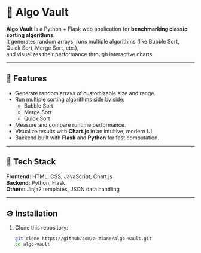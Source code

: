 # 🧩 Algo Vault

**Algo Vault** is a Python + Flask web application for **benchmarking classic sorting algorithms**.  
It generates random arrays, runs multiple algorithms (like Bubble Sort, Quick Sort, Merge Sort, etc.),  
and visualizes their performance through interactive charts.

---

## 🚀 Features

- Generate random arrays of customizable size and range.
- Run multiple sorting algorithms side by side:
  - Bubble Sort     
  - Merge Sort  
  - Quick Sort  
- Measure and compare runtime performance.
- Visualize results with **Chart.js** in an intuitive, modern UI.
- Backend built with **Flask** and **Python** for fast computation.

---

## 🧰 Tech Stack

**Frontend:** HTML, CSS, JavaScript, Chart.js  
**Backend:** Python, Flask  
**Others:** Jinja2 templates, JSON data handling

---

## ⚙️ Installation

1. Clone this repository:
   ```bash
   git clone https://github.com/a-ziane/algo-vault.git
   cd algo-vault
